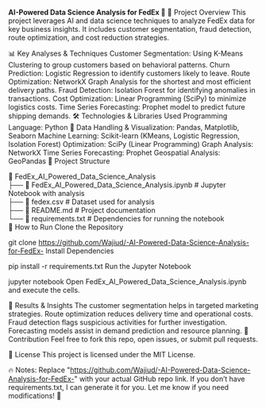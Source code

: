 **AI-Powered Data Science Analysis for FedEx 🚀**
📌 Project Overview
This project leverages AI and data science techniques to analyze FedEx data for key business insights. It includes customer segmentation, fraud detection, route optimization, and cost reduction strategies.

📊 Key Analyses & Techniques
Customer Segmentation: Using K-Means Clustering to group customers based on behavioral patterns.
Churn Prediction: Logistic Regression to identify customers likely to leave.
Route Optimization: NetworkX Graph Analysis for the shortest and most efficient delivery paths.
Fraud Detection: Isolation Forest for identifying anomalies in transactions.
Cost Optimization: Linear Programming (SciPy) to minimize logistics costs.
Time Series Forecasting: Prophet model to predict future shipping demands.
🛠️ Technologies & Libraries Used
Programming Language: Python 🐍
Data Handling & Visualization: Pandas, Matplotlib, Seaborn
Machine Learning: Scikit-learn (KMeans, Logistic Regression, Isolation Forest)
Optimization: SciPy (Linear Programming)
Graph Analysis: NetworkX
Time Series Forecasting: Prophet
Geospatial Analysis: GeoPandas
📁 Project Structure
 
📂 FedEx_AI_Powered_Data_Science_Analysis  
 ├── 📜 FedEx_AI_Powered_Data_Science_Analysis.ipynb  # Jupyter Notebook with analysis  
 ├── 📜 fedex.csv  # Dataset used for analysis  
 ├── 📜 README.md  # Project documentation  
 └── 📜 requirements.txt  # Dependencies for running the notebook  
🚀 How to Run
Clone the Repository


git clone https://github.com/Wajiud/-AI-Powered-Data-Science-Analysis-for-FedEx-
Install Dependencies


pip install -r requirements.txt
Run the Jupyter Notebook


jupyter notebook
Open FedEx_AI_Powered_Data_Science_Analysis.ipynb and execute the cells.

📌 Results & Insights
The customer segmentation helps in targeted marketing strategies.
Route optimization reduces delivery time and operational costs.
Fraud detection flags suspicious activities for further investigation.
Forecasting models assist in demand prediction and resource planning.
🤝 Contribution
Feel free to fork this repo, open issues, or submit pull requests.

📜 License
This project is licensed under the MIT License.

🔥 Notes:
Replace "https://github.com/Wajiud/-AI-Powered-Data-Science-Analysis-for-FedEx-" with your actual GitHub repo link.
If you don’t have requirements.txt, I can generate it for you.
Let me know if you need modifications! 🚀
